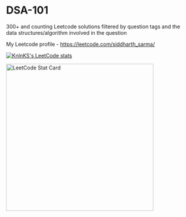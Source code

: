 # DSA-101
300+ and counting Leetcode solutions filtered by question tags and the data structures/algorithm involved in the question

My Leetcode profile - https://leetcode.com/siddharth_sarma/

[![KnlnKS's LeetCode stats](https://leetcode-stats-six.vercel.app/api?username=siddharth_sarma&theme=dark)](https://github.com/KnlnKS/leetcode-stats)

<a href="https://github.com/KnlnKS/leetcode-stats">
  <img alt="LeetCode Stat Card" src="https://apu5rh8gxk.execute-api.us-east-1.amazonaws.com/default/leetcode-stats?username=siddharth_sarma&theme=dark" width="400"/>
</a>
